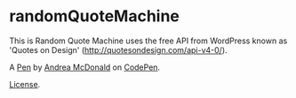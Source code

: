 # randomQuoteMachine
This is Random Quote Machine uses the free API from WordPress known as 'Quotes on Design' (http://quotesondesign.com/api-v4-0/).

A [Pen](http://codepen.io/amcdonald/pen/WwyGyz) by [Andrea McDonald](http://codepen.io/amcdonald) on [CodePen](http://codepen.io/).

[License](http://codepen.io/amcdonald/pen/WwyGyz/license).
